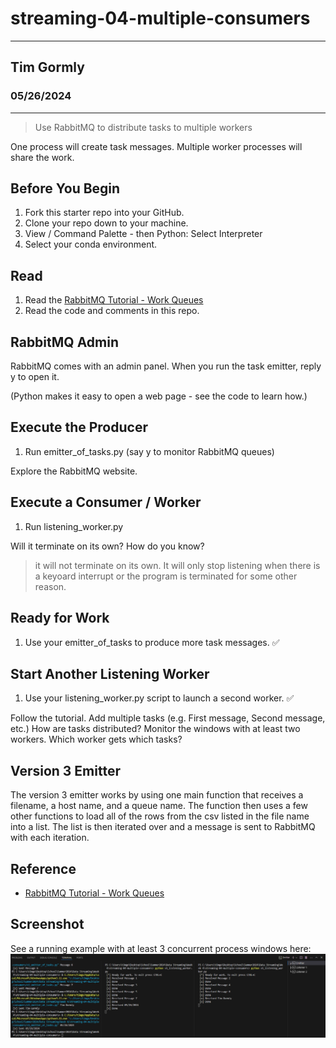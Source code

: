 # streaming-04-multiple-consumers
<hr>

## Tim Gormly
### 05/26/2024

<hr>

> Use RabbitMQ to distribute tasks to multiple workers

One process will create task messages. Multiple worker processes will share the work. 


## Before You Begin

1. Fork this starter repo into your GitHub.
1. Clone your repo down to your machine.
1. View / Command Palette - then Python: Select Interpreter
1. Select your conda environment. 

## Read

1. Read the [RabbitMQ Tutorial - Work Queues](https://www.rabbitmq.com/tutorials/tutorial-two-python.html)
1. Read the code and comments in this repo.

## RabbitMQ Admin 

RabbitMQ comes with an admin panel. When you run the task emitter, reply y to open it. 

(Python makes it easy to open a web page - see the code to learn how.)

## Execute the Producer

1. Run emitter_of_tasks.py (say y to monitor RabbitMQ queues)

Explore the RabbitMQ website.

## Execute a Consumer / Worker

1. Run listening_worker.py

Will it terminate on its own? How do you know? 
>it will not terminate on its own.  It will only stop listening when there is a keyoard interrupt or the program is terminated for some other reason.

## Ready for Work

1. Use your emitter_of_tasks to produce more task messages. ✅

## Start Another Listening Worker 

1. Use your listening_worker.py script to launch a second worker. ✅

Follow the tutorial. 
Add multiple tasks (e.g. First message, Second message, etc.)
How are tasks distributed? 
Monitor the windows with at least two workers. 
Which worker gets which tasks?

## Version 3 Emitter

The version 3 emitter works by using one main function that receives a filename, a host name, and a queue name.  The function then uses a few other functions to load all of the rows from the csv listed in the file name into a list.  The list is then iterated over and a message is sent to RabbitMQ with each iteration.

## Reference

- [RabbitMQ Tutorial - Work Queues](https://www.rabbitmq.com/tutorials/tutorial-two-python.html)


## Screenshot

See a running example with at least 3 concurrent process windows here:
![An image of three terminals](./3Terminals.png)

